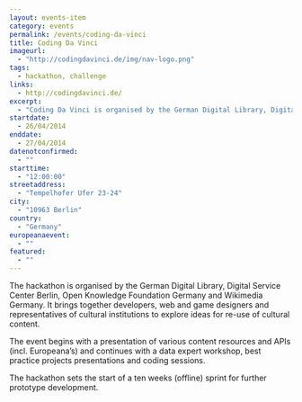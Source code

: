 ```yaml
---
layout: events-item
category: events
permalink: /events/coding-da-vinci
title: Coding Da Vinci
imageurl:
  - "http://codingdavinci.de/img/nav-logo.png"
tags:
  - hackathon, challenge
links:
  - http://codingdavinci.de/
excerpt:
  - "Coding Da Vinci is organised by the German Digital Library, Digital Service Center Berlin, Open Knowledge Foundation Germany and Wikimedia Germany. It brings together developers, web and game designers and representatives of cultural institutions to explore ideas for re-use of cultural content."
startdate:
  - 26/04/2014
enddate:
  - 27/04/2014
datenotconfirmed:
  - ""
starttime:
  - "12:00:00"
streetaddress:
  - "Tempelhofer Ufer 23-24"
city:
  - "10963 Berlin"
country:
  - "Germany"
europeanaevent:
  - ""
featured:
  - ""
---
```


The hackathon is organised by the German Digital Library, Digital Service Center Berlin, Open Knowledge Foundation Germany and Wikimedia Germany. It brings together developers, web and game designers and representatives of cultural institutions to explore ideas for re-use of cultural content. 

The event begins with a presentation of various content resources and APIs (incl. Europeana’s) and continues with a data expert workshop, best practice projects presentations and coding sessions. 

The hackathon sets the start of a ten weeks (offline) sprint for further prototype development. 
